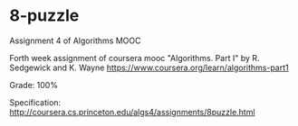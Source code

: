 # 8-puzzle
Assignment 4 of Algorithms MOOC

Forth week assignment of coursera mooc "Algorithms. Part I" by R. Sedgewick and K. Wayne https://www.coursera.org/learn/algorithms-part1

Grade: 100%

Specification: http://coursera.cs.princeton.edu/algs4/assignments/8puzzle.html
